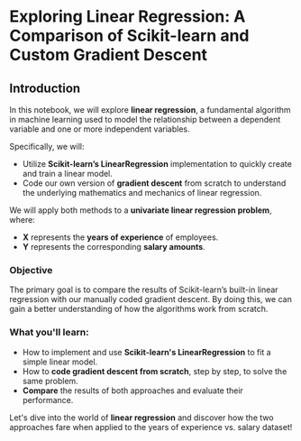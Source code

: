 # Exploring Linear Regression: A Comparison of Scikit-learn and Custom Gradient Descent

## Introduction

In this notebook, we will explore **linear regression**, a fundamental algorithm in machine learning used to model the relationship between a dependent variable and one or more independent variables.

Specifically, we will:

- Utilize **Scikit-learn’s LinearRegression** implementation to quickly create and train a linear model.
- Code our own version of **gradient descent** from scratch to understand the underlying mathematics and mechanics of linear regression.

We will apply both methods to a **univariate linear regression problem**, where:

- **X** represents the **years of experience** of employees.
- **Y** represents the corresponding **salary amounts**.

### Objective

The primary goal is to compare the results of Scikit-learn’s built-in linear regression with our manually coded gradient descent. By doing this, we can gain a better understanding of how the algorithms work from scratch.

### What you'll learn:

- How to implement and use **Scikit-learn's LinearRegression** to fit a simple linear model.
- How to **code gradient descent from scratch**, step by step, to solve the same problem.
- **Compare** the results of both approaches and evaluate their performance.

Let's dive into the world of **linear regression** and discover how the two approaches fare when applied to the years of experience vs. salary dataset!

